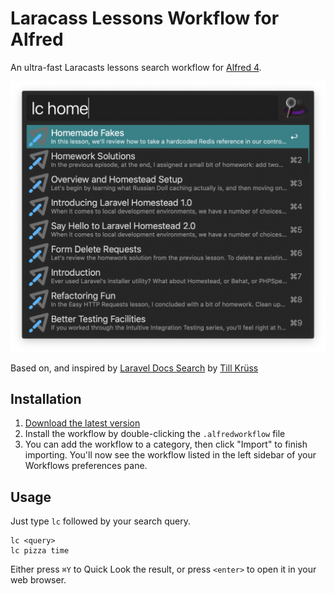 # Laracass Lessons Workflow for Alfred

An ultra-fast Laracasts lessons search workflow for [Alfred 4](https://www.alfredapp.com).

![Screenshot](lc-screenshot.png)

Based on, and inspired by [Laravel Docs Search](https://github.com/tillkruss/alfred-laravel-docs) by [Till Krüss](https://github.com/tillkruss)

## Installation

1. [Download the latest version](https://github.com/egyptik/alfred-laracasts-lessons/releases/download/0.1.0/Laracasts.Lessons.alfredworkflow)
2. Install the workflow by double-clicking the `.alfredworkflow` file
3. You can add the workflow to a category, then click "Import" to finish importing. You'll now see the workflow listed in the left sidebar of your Workflows preferences pane.

## Usage

Just type `lc` followed by your search query.

```
lc <query>
lc pizza time
```

Either press `⌘Y` to Quick Look the result, or press `<enter>` to open it in your web browser.
